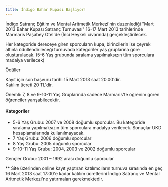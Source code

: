 ```yaml
---
title: İndigo Bahar Kupası Başlıyor!
---
```


İndigo Satranç Eğitim ve Mental Aritmetik Merkezi'nin duzenlediği "Mart 2013 Bahar Kupası Satranç Turnuvası" 16-17 Mart 2013 tarihlerinde Marmaris Paşabey Otel'de (İnci Heykeli civarında) gerçekleştirilecek.  

Her kategoride dereceye giren sporcuların kupa, birincilerin ise çeyrek altınla ödüllendirileceği turnuvada kategoriler yaş gruplarına göre oluşturulacak. (5-6 Yaş grubunda sıralama yapılmaksızın tüm sporculara madalya verilecek)

Ödüller

Kayıt için son başvuru tarihi 15 Mart 2013 saat 20.00'dir.  
Katılım ücreti 20 TL'dir.  

Önemli: 7, 8 ve 9-10-11 Yaş Gruplarında sadece Marmaris'te öğrenim gören öğrenciler yarışabilecektir.  

#### Kategoriler
* 5-6 Yaş Grubu: 2007 ve 2008 doğumlu sporcular. Bu kategoride sıralama yapılmaksızın tüm sporculara madalya verilecek. Sonuçlar UKD hesaplamalarında kullanılmayacak.
* 7 Yaş Grubu: 2006 doğumlu sporcular
* 8 Yaş Grubu: 2005 doğumlu sporcular
* 9-10-11 Yaş Grubu: 2004, 2003 ve 2002 doğumlu sporcular

Gençler Grubu: 2001 – 1992 arası doğumlu sporcular

** Site üzerinden online kayıt yaptıran katılımcıların turnuva sırasında en geç 16 Mart 2013 saat 17:00'e kadar katılım ücretlerini İndigo Satranç ve Mental Aritmetik Merkezi'ne yatırmaları gerekmektedir.
